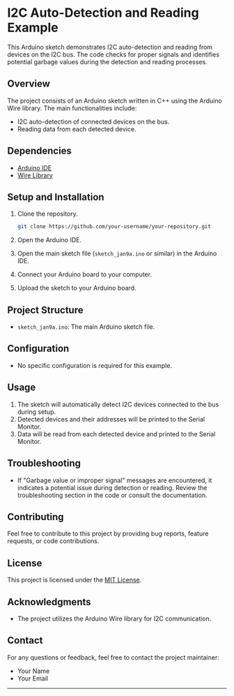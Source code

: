 # I2C Auto-Detection and Reading Example

This Arduino sketch demonstrates I2C auto-detection and reading from devices on the I2C bus. The code checks for proper signals and identifies potential garbage values during the detection and reading processes.

## Overview

The project consists of an Arduino sketch written in C++ using the Arduino Wire library. The main functionalities include:

- I2C auto-detection of connected devices on the bus.
- Reading data from each detected device.

## Dependencies

- [Arduino IDE](https://www.arduino.cc/en/software)
- [Wire Library](https://www.arduino.cc/en/Reference/Wire)

## Setup and Installation

1. Clone the repository.

    ```bash
    git clone https://github.com/your-username/your-repository.git
    ```

2. Open the Arduino IDE.

3. Open the main sketch file (`sketch_jan9a.ino` or similar) in the Arduino IDE.

4. Connect your Arduino board to your computer.

5. Upload the sketch to your Arduino board.

## Project Structure

- `sketch_jan9a.ino`: The main Arduino sketch file.

## Configuration

- No specific configuration is required for this example.

## Usage

1. The sketch will automatically detect I2C devices connected to the bus during setup.
2. Detected devices and their addresses will be printed to the Serial Monitor.
3. Data will be read from each detected device and printed to the Serial Monitor.

## Troubleshooting

- If "Garbage value or improper signal" messages are encountered, it indicates a potential issue during detection or reading. Review the troubleshooting section in the code or consult the documentation.

## Contributing

Feel free to contribute to this project by providing bug reports, feature requests, or code contributions.

## License

This project is licensed under the [MIT License](LICENSE).

## Acknowledgments

- The project utilizes the Arduino Wire library for I2C communication.

## Contact

For any questions or feedback, feel free to contact the project maintainer:

- Your Name
- Your Email

---

